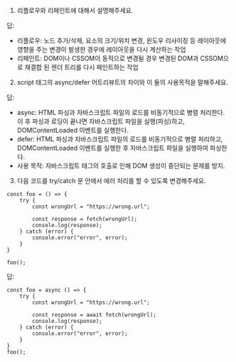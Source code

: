 1. 리플로우와 리페인트에 대해서 설명해주세요.

답:
- 리플로우: 노드 추가/삭제, 요소의 크기/위치 변경, 윈도우 리사이징 등 레이아웃에 영향을 주는 변경이 발생한 경우에 레이아웃을 다시 계산하는 작업
- 리페인트: DOM이나 CSSOM이 동적으로 변경될 경우 변경된 DOM과 CSSOM으로 재결합 된 렌더 트리를 다시 페인트하는 작업

2. script 태그의 async/defer 어트리뷰트의 차이와 이 둘의 사용목적을 말해주세요.

답:
- async: HTML 파싱과 자바스크립트 파일의 로드를 비동기적으로 병렬 처리한다. 이 후 파싱과 로딩이 끝나면 자바스크립트 파일을 실행(파싱)하고, DOMContentLoaded 이벤트를 실행한다.
- defer: HTML 파싱과 자바스크립트 파일의 로드를 비동기적으로 병렬 처리하고, DOMContentLoaded 이벤트를 실행한 후 자바스크립트 파일을 실행하여 파싱한다.
- 사용 목적: 자바스크립트 태그의 호출로 인해 DOM 생성이 중단되는 문제를 방지.

3. 다음 코드를 try/catch 문 안에서 에러 처리를 할 수 있도록 변경해주세요.

```
const foo = () => {
    try {
        const wrongUrl = "https://wrong.url";

        const response = fetch(wrongUrl);
        console.log(response);
    } catch (error) {
        console.error("error", error);
    }
}

foo();
```

답:
```
const foo = async () => {
    try {
        const wrongUrl = "https://wrong.url";

        const response = await fetch(wrongUrl);
        console.log(response);
    } catch (error) {
        console.error("error", error);
    }
}
foo();
```